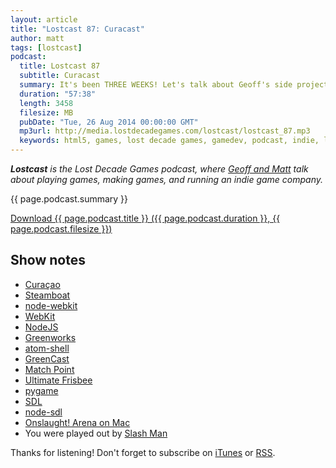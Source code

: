 ```yaml
---
layout: article
title: "Lostcast 87: Curacast"
author: matt
tags: [lostcast]
podcast:
  title: Lostcast 87
  subtitle: Curacast
  summary: It's been THREE WEEKS! Let's talk about Geoff's side project, HTML5 tech, and more.
  duration: "57:38"
  length: 3458
  filesize: MB
  pubDate: "Tue, 26 Aug 2014 00:00:00 GMT"
  mp3url: http://media.lostdecadegames.com/lostcast/lostcast_87.mp3
  keywords: html5, games, lost decade games, gamedev, podcast, indie, lostcast
---
```

_**Lostcast** is the Lost Decade Games podcast, where [Geoff and Matt](/about/) talk about playing games, making games, and running an indie game company._

{{ page.podcast.summary }}

<a class="download-podcast" href="{{ page.podcast.mp3url }}">
	Download {{ page.podcast.title }} ({{ page.podcast.duration }}, {{ page.podcast.filesize }})
</a>

## Show notes

* [Curaçao](http://en.wikipedia.org/wiki/Cura%C3%A7ao)
* [Steamboat](https://github.com/lostdecade/steamboat)
* [node-webkit](https://github.com/rogerwang/node-webkit)
* [WebKit](https://www.webkit.org/)
* [NodeJS](http://nodejs.org/)
* [Greenworks](https://github.com/greenheartgames/greenworks)
* [atom-shell](https://github.com/atom/atom-shell)
* [GreenCast](/lostcast-69/)
* [Match Point](http://www.imdb.com/title/tt0416320/)
* [Ultimate Frisbee](http://www.usaultimate.org/index.html)
* [pygame](http://www.pygame.org/news.html)
* [SDL](https://www.libsdl.org/)
* [node-sdl](https://github.com/creationix/node-sdl)
* [Onslaught! Arena on Mac](https://itunes.apple.com/us/app/onslaught-arena/id418268106)
* You were played out by [Slash Man](https://www.youtube.com/watch?v=cP5Z2Egd0_8)

Thanks for listening! Don't forget to subscribe on [iTunes](http://itunes.apple.com/us/podcast/lostcast/id481950724) or [RSS](/lostcast.xml).
